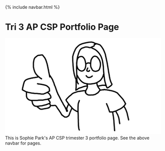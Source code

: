 {% include navbar.html %}

# Tri 3 AP CSP Portfolio Page
<img src="/media/dfdkl.jpg">
This is Sophie Park's AP CSP trimester 3 portfolio page.  See the above navbar for pages.
